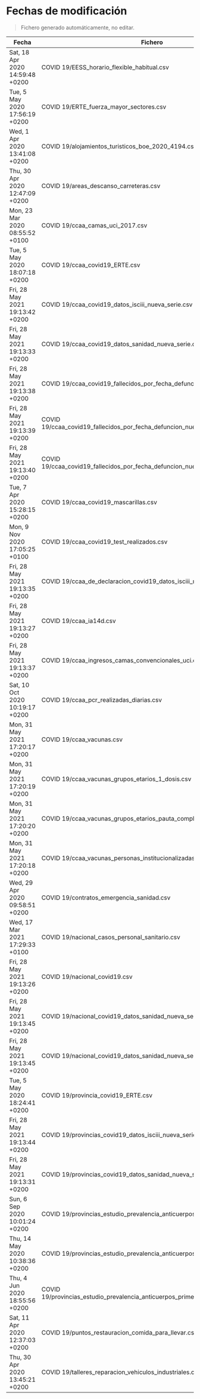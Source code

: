 # Fechas de modificación

> Fichero generado automáticamente, no editar.

| Fecha                           | Fichero                  |
|---------------------------------|--------------------------|
| Sat, 18 Apr 2020 14:59:48 +0200  | COVID 19/EESS_horario_flexible_habitual.csv |
| Tue, 5 May 2020 17:56:19 +0200  | COVID 19/ERTE_fuerza_mayor_sectores.csv |
| Wed, 1 Apr 2020 13:41:08 +0200  | COVID 19/alojamientos_turisticos_boe_2020_4194.csv |
| Thu, 30 Apr 2020 12:47:09 +0200  | COVID 19/areas_descanso_carreteras.csv |
| Mon, 23 Mar 2020 08:55:52 +0100  | COVID 19/ccaa_camas_uci_2017.csv |
| Tue, 5 May 2020 18:07:18 +0200  | COVID 19/ccaa_covid19_ERTE.csv |
| Fri, 28 May 2021 19:13:42 +0200  | COVID 19/ccaa_covid19_datos_isciii_nueva_serie.csv |
| Fri, 28 May 2021 19:13:33 +0200  | COVID 19/ccaa_covid19_datos_sanidad_nueva_serie.csv |
| Fri, 28 May 2021 19:13:38 +0200  | COVID 19/ccaa_covid19_fallecidos_por_fecha_defuncion_nueva_serie.csv |
| Fri, 28 May 2021 19:13:39 +0200  | COVID 19/ccaa_covid19_fallecidos_por_fecha_defuncion_nueva_serie_long.csv |
| Fri, 28 May 2021 19:13:40 +0200  | COVID 19/ccaa_covid19_fallecidos_por_fecha_defuncion_nueva_serie_original.csv |
| Tue, 7 Apr 2020 15:28:15 +0200  | COVID 19/ccaa_covid19_mascarillas.csv |
| Mon, 9 Nov 2020 17:05:25 +0100  | COVID 19/ccaa_covid19_test_realizados.csv |
| Fri, 28 May 2021 19:13:35 +0200  | COVID 19/ccaa_de_declaracion_covid19_datos_isciii_nueva_serie.csv |
| Fri, 28 May 2021 19:13:27 +0200  | COVID 19/ccaa_ia14d.csv |
| Fri, 28 May 2021 19:13:37 +0200  | COVID 19/ccaa_ingresos_camas_convencionales_uci.csv |
| Sat, 10 Oct 2020 10:19:17 +0200  | COVID 19/ccaa_pcr_realizadas_diarias.csv |
| Mon, 31 May 2021 17:20:17 +0200  | COVID 19/ccaa_vacunas.csv |
| Mon, 31 May 2021 17:20:19 +0200  | COVID 19/ccaa_vacunas_grupos_etarios_1_dosis.csv |
| Mon, 31 May 2021 17:20:20 +0200  | COVID 19/ccaa_vacunas_grupos_etarios_pauta_completa.csv |
| Mon, 31 May 2021 17:20:18 +0200  | COVID 19/ccaa_vacunas_personas_institucionalizadas.csv |
| Wed, 29 Apr 2020 09:58:51 +0200  | COVID 19/contratos_emergencia_sanidad.csv |
| Wed, 17 Mar 2021 17:29:33 +0100  | COVID 19/nacional_casos_personal_sanitario.csv |
| Fri, 28 May 2021 19:13:26 +0200  | COVID 19/nacional_covid19.csv |
| Fri, 28 May 2021 19:13:45 +0200  | COVID 19/nacional_covid19_datos_sanidad_nueva_serie.csv |
| Fri, 28 May 2021 19:13:45 +0200  | COVID 19/nacional_covid19_datos_sanidad_nueva_serie_grupos_edad.csv |
| Tue, 5 May 2020 18:24:41 +0200  | COVID 19/provincia_covid19_ERTE.csv |
| Fri, 28 May 2021 19:13:44 +0200  | COVID 19/provincias_covid19_datos_isciii_nueva_serie.csv |
| Fri, 28 May 2021 19:13:31 +0200  | COVID 19/provincias_covid19_datos_sanidad_nueva_serie.csv |
| Sun, 6 Sep 2020 10:01:24 +0200  | COVID 19/provincias_estudio_prevalencia_anticuerpos_final.csv |
| Thu, 14 May 2020 10:38:36 +0200  | COVID 19/provincias_estudio_prevalencia_anticuerpos_primera_ronda.csv |
| Thu, 4 Jun 2020 18:55:56 +0200  | COVID 19/provincias_estudio_prevalencia_anticuerpos_primera_y_segunda_ronda.csv |
| Sat, 11 Apr 2020 12:37:03 +0200  | COVID 19/puntos_restauracion_comida_para_llevar.csv |
| Thu, 30 Apr 2020 13:45:21 +0200  | COVID 19/talleres_reparacion_vehiculos_industriales.csv |
